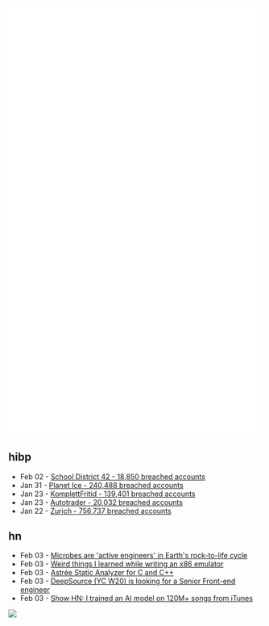 ![Metrics](https://raw.githubusercontent.com/phixion/phixion/master/metrics.svg)

## hibp

<!--
for https://github.com/phixion/phixion/blob/main/.github/workflows/feeds.yml
-->
<!--START_SECTION:haveibeenpwnd-->
- Feb 02 - [School District 42 - 18,850 breached accounts](https://haveibeenpwned.com/PwnedWebsites#SchoolDistrict42)
- Jan 31 - [Planet Ice - 240,488 breached accounts](https://haveibeenpwned.com/PwnedWebsites#PlanetIce)
- Jan 23 - [KomplettFritid - 139,401 breached accounts](https://haveibeenpwned.com/PwnedWebsites#KomplettFritid)
- Jan 23 - [Autotrader - 20,032 breached accounts](https://haveibeenpwned.com/PwnedWebsites#Autotrader)
- Jan 22 - [Zurich - 756,737 breached accounts](https://haveibeenpwned.com/PwnedWebsites#Zurich)
<!--END_SECTION:haveibeenpwnd-->

## hn

<!--
for https://github.com/phixion/phixion/blob/main/.github/workflows/feeds.yml
-->
<!--START_SECTION:hn-->
- Feb 03 - [Microbes are 'active engineers' in Earth's rock-to-life cycle](https://phys.org/news/2023-02-microbes-earth-rock-to-life.html)
- Feb 03 - [Weird things I learned while writing an x86 emulator](https://www.timdbg.com/posts/useless-x86-trivia/)
- Feb 03 - [Astrée Static Analyzer for C and C++](https://www.absint.com/astree/index.htm)
- Feb 03 - [DeepSource (YC W20) is looking for a Senior Front-end engineer](https://deepsource.io/jobs/listing/senior-software-engineer-frontend/4788400004/)
- Feb 03 - [Show HN: I trained an AI model on 120M+ songs from iTunes](https://maroofy.com/?hn=v3)
<!--END_SECTION:hn-->

<!--
for https://yhype.me
-->
![](https://hit.yhype.me/github/profile?user_id=13013670)
